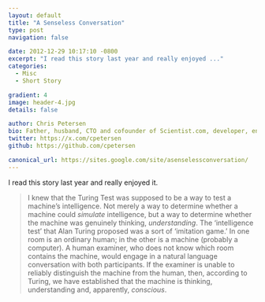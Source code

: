 ```yaml
---
layout: default
title: "A Senseless Conversation"
type: post
navigation: false

date: 2012-12-29 10:17:10 -0800
excerpt: "I read this story last year and really enjoyed ..."
categories:
  - Misc
  - Short Story

gradient: 4
image: header-4.jpg
details: false

author: Chris Petersen
bio: Father, husband, CTO and cofounder of Scientist.com, developer, entrepreneur and technologist.
twitter: https://x.com/cpetersen
github: https://github.com/cpetersen

canonical_url: https://sites.google.com/site/asenselessconversation/
---
```



I read this story last year and really enjoyed it.

 > I knew that the Turing Test was supposed to be a way to test a machine’s intelligence. Not merely a way to determine whether a machine could *simulate* intelligence, but a way to determine whether the machine was genuinely thinking, *understanding*. The ‘intelligence test’ that Alan Turing proposed was a sort of ‘imitation game.’ In one room is an ordinary human; in the other is a machine (probably a computer). A human examiner, who does not know which room contains the machine, would engage in a natural language conversation with both participants. If the examiner is unable to reliably distinguish the machine from the human, then, according to Turing, we have established that the machine is thinking, understanding and, apparently, *conscious*.

